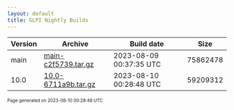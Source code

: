 ```yaml
---
layout: default
title: GLPI Nightly Builds
---
```


Version|Archive|Build date|Size
---|---|---|---
main|[main-c2f5739.tar.gz](main-c2f5739.tar.gz)|2023-08-09 00:37:35 UTC|75862478
10.0|[10.0-6711a9b.tar.gz](10.0-6711a9b.tar.gz)|2023-08-10 00:28:48 UTC|59209312

<font size="1">Page generated on 2023-08-10 00:28:48 UTC</font>
